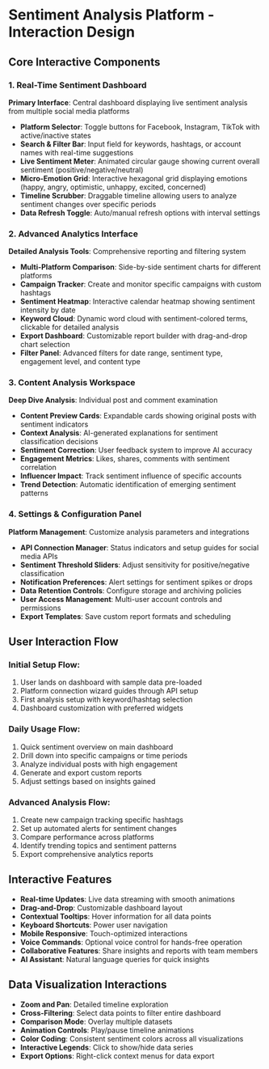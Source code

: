# Sentiment Analysis Platform - Interaction Design

## Core Interactive Components

### 1. Real-Time Sentiment Dashboard
**Primary Interface**: Central dashboard displaying live sentiment analysis from multiple social media platforms
- **Platform Selector**: Toggle buttons for Facebook, Instagram, TikTok with active/inactive states
- **Search & Filter Bar**: Input field for keywords, hashtags, or account names with real-time suggestions
- **Live Sentiment Meter**: Animated circular gauge showing current overall sentiment (positive/negative/neutral)
- **Micro-Emotion Grid**: Interactive hexagonal grid displaying emotions (happy, angry, optimistic, unhappy, excited, concerned)
- **Timeline Scrubber**: Draggable timeline allowing users to analyze sentiment changes over specific periods
- **Data Refresh Toggle**: Auto/manual refresh options with interval settings

### 2. Advanced Analytics Interface
**Detailed Analysis Tools**: Comprehensive reporting and filtering system
- **Multi-Platform Comparison**: Side-by-side sentiment charts for different platforms
- **Campaign Tracker**: Create and monitor specific campaigns with custom hashtags
- **Sentiment Heatmap**: Interactive calendar heatmap showing sentiment intensity by date
- **Keyword Cloud**: Dynamic word cloud with sentiment-colored terms, clickable for detailed analysis
- **Export Dashboard**: Customizable report builder with drag-and-drop chart selection
- **Filter Panel**: Advanced filters for date range, sentiment type, engagement level, and content type

### 3. Content Analysis Workspace
**Deep Dive Analysis**: Individual post and comment examination
- **Content Preview Cards**: Expandable cards showing original posts with sentiment indicators
- **Context Analysis**: AI-generated explanations for sentiment classification decisions
- **Sentiment Correction**: User feedback system to improve AI accuracy
- **Engagement Metrics**: Likes, shares, comments with sentiment correlation
- **Influencer Impact**: Track sentiment influence of specific accounts
- **Trend Detection**: Automatic identification of emerging sentiment patterns

### 4. Settings & Configuration Panel
**Platform Management**: Customize analysis parameters and integrations
- **API Connection Manager**: Status indicators and setup guides for social media APIs
- **Sentiment Threshold Sliders**: Adjust sensitivity for positive/negative classification
- **Notification Preferences**: Alert settings for sentiment spikes or drops
- **Data Retention Controls**: Configure storage and archiving policies
- **User Access Management**: Multi-user account controls and permissions
- **Export Templates**: Save custom report formats and scheduling

## User Interaction Flow

### Initial Setup Flow:
1. User lands on dashboard with sample data pre-loaded
2. Platform connection wizard guides through API setup
3. First analysis setup with keyword/hashtag selection
4. Dashboard customization with preferred widgets

### Daily Usage Flow:
1. Quick sentiment overview on main dashboard
2. Drill down into specific campaigns or time periods
3. Analyze individual posts with high engagement
4. Generate and export custom reports
5. Adjust settings based on insights gained

### Advanced Analysis Flow:
1. Create new campaign tracking specific hashtags
2. Set up automated alerts for sentiment changes
3. Compare performance across platforms
4. Identify trending topics and sentiment patterns
5. Export comprehensive analytics reports

## Interactive Features

- **Real-time Updates**: Live data streaming with smooth animations
- **Drag-and-Drop**: Customizable dashboard layout
- **Contextual Tooltips**: Hover information for all data points
- **Keyboard Shortcuts**: Power user navigation
- **Mobile Responsive**: Touch-optimized interactions
- **Voice Commands**: Optional voice control for hands-free operation
- **Collaborative Features**: Share insights and reports with team members
- **AI Assistant**: Natural language queries for quick insights

## Data Visualization Interactions

- **Zoom and Pan**: Detailed timeline exploration
- **Cross-Filtering**: Select data points to filter entire dashboard
- **Comparison Mode**: Overlay multiple datasets
- **Animation Controls**: Play/pause timeline animations
- **Color Coding**: Consistent sentiment colors across all visualizations
- **Interactive Legends**: Click to show/hide data series
- **Export Options**: Right-click context menus for data export